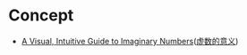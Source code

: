 # Concept
- [A Visual, Intuitive Guide to Imaginary Numbers](http://betterexplained.com/articles/a-visual-intuitive-guide-to-imaginary-numbers/)([虚数的意义](http://www.ruanyifeng.com/blog/2012/09/imaginary_number.html))